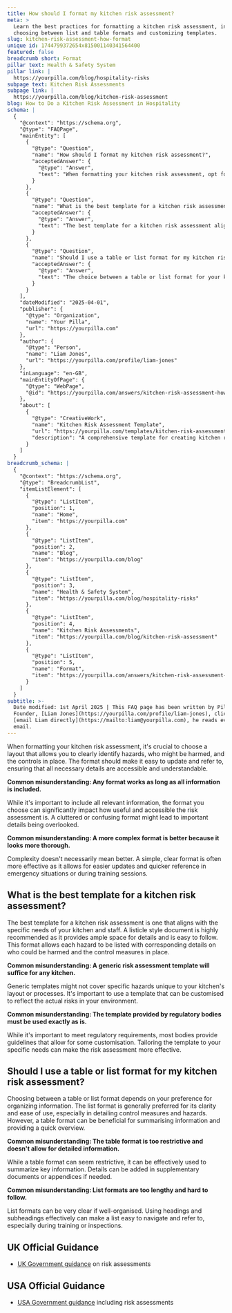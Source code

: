 ```yaml
---
title: How should I format my kitchen risk assessment?
meta: >
  Learn the best practices for formatting a kitchen risk assessment, including
  choosing between list and table formats and customizing templates.
slug: kitchen-risk-assessment-how-format
unique id: 1744799372654x815001140341564400
featured: false
breadcrumb short: Format
pillar text: Health & Safety System
pillar link: |
  https://yourpilla.com/blog/hospitality-risks
subpage text: Kitchen Risk Assessments
subpage link: |
  https://yourpilla.com/blog/kitchen-risk-assessment
blog: How to Do a Kitchen Risk Assessment in Hospitality
schema: |
  {
    "@context": "https://schema.org",
    "@type": "FAQPage",
    "mainEntity": [
      {
        "@type": "Question",
        "name": "How should I format my kitchen risk assessment?",
        "acceptedAnswer": {
          "@type": "Answer",
          "text": "When formatting your kitchen risk assessment, opt for a layout that clearly identifies hazards, affected individuals, and control measures. Choose a format that is simple to update and easy to navigate. Ensure the format is not cluttered or complex, as simpler formats typically enhance usability and accessibility."
        }
      },
      {
        "@type": "Question",
        "name": "What is the best template for a kitchen risk assessment?",
        "acceptedAnswer": {
          "@type": "Answer",
          "text": "The best template for a kitchen risk assessment aligns with the specific needs of your kitchen and staff. A listicle style is recommended for clarity and ease of use, allowing each hazard, its potential victims, and the control measures to be clearly and effectively listed."
        }
      },
      {
        "@type": "Question",
        "name": "Should I use a table or list format for my kitchen risk assessment?",
        "acceptedAnswer": {
          "@type": "Answer",
          "text": "The choice between a table or list format for your kitchen risk assessment depends on your preference. List formats are generally preferred for their clarity in detailing hazards and control measures, while table formats are useful for summarizing information. Ensure whatever format you choose aids in clarity and effectiveness of the risk assessment."
        }
      }
    ],
    "dateModified": "2025-04-01",
    "publisher": {
      "@type": "Organization",
      "name": "Your Pilla",
      "url": "https://yourpilla.com"
    },
    "author": {
      "@type": "Person",
      "name": "Liam Jones",
      "url": "https://yourpilla.com/profile/liam-jones"
    },
    "inLanguage": "en-GB",
    "mainEntityOfPage": {
      "@type": "WebPage",
      "@id": "https://yourpilla.com/answers/kitchen-risk-assessment-how-format"
    },
    "about": [
      {
        "@type": "CreativeWork",
        "name": "Kitchen Risk Assessment Template",
        "url": "https://yourpilla.com/templates/kitchen-risk-assessment",
        "description": "A comprehensive template for creating kitchen risk assessments tailored to your specific needs, making it simpler to address and manage kitchen risks effectively."
      }
    ]
  }
breadcrumb_schema: |
  {
    "@context": "https://schema.org",
    "@type": "BreadcrumbList",
    "itemListElement": [
      {
        "@type": "ListItem",
        "position": 1,
        "name": "Home",
        "item": "https://yourpilla.com"
      },
      {
        "@type": "ListItem",
        "position": 2,
        "name": "Blog",
        "item": "https://yourpilla.com/blog"
      },
      {
        "@type": "ListItem",
        "position": 3,
        "name": "Health & Safety System",
        "item": "https://yourpilla.com/blog/hospitality-risks"
      },
      {
        "@type": "ListItem",
        "position": 4,
        "name": "Kitchen Risk Assessments",
        "item": "https://yourpilla.com/blog/kitchen-risk-assessment"
      },
      {
        "@type": "ListItem",
        "position": 5,
        "name": "Format",
        "item": "https://yourpilla.com/answers/kitchen-risk-assessment-how-format"
      }
    ]
  }
subtitle: >-
  Date modified: 1st April 2025 | This FAQ page has been written by Pilla
  Founder, [Liam Jones](https://yourpilla.com/profile/liam-jones), click to
  [email Liam directly](https://mailto:liam@yourpilla.com), he reads every
  email.
---
```

When formatting your kitchen risk assessment, it's crucial to choose a layout that allows you to clearly identify hazards, who might be harmed, and the controls in place. The format should make it easy to update and refer to, ensuring that all necessary details are accessible and understandable.

**Common misunderstanding: Any format works as long as all information is included.**

While it's important to include all relevant information, the format you choose can significantly impact how useful and accessible the risk assessment is. A cluttered or confusing format might lead to important details being overlooked.

**Common misunderstanding: A more complex format is better because it looks more thorough.**

Complexity doesn't necessarily mean better. A simple, clear format is often more effective as it allows for easier updates and quicker reference in emergency situations or during training sessions.

## What is the best template for a kitchen risk assessment?

The best template for a kitchen risk assessment is one that aligns with the specific needs of your kitchen and staff. A listicle style document is highly recommended as it provides ample space for details and is easy to follow. This format allows each hazard to be listed with corresponding details on who could be harmed and the control measures in place.

**Common misunderstanding: A generic risk assessment template will suffice for any kitchen.**

Generic templates might not cover specific hazards unique to your kitchen's layout or processes. It's important to use a template that can be customised to reflect the actual risks in your environment.

**Common misunderstanding: The template provided by regulatory bodies must be used exactly as is.**

While it's important to meet regulatory requirements, most bodies provide guidelines that allow for some customisation. Tailoring the template to your specific needs can make the risk assessment more effective.

## Should I use a table or list format for my kitchen risk assessment?

Choosing between a table or list format depends on your preference for organizing information. The list format is generally preferred for its clarity and ease of use, especially in detailing control measures and hazards. However, a table format can be beneficial for summarising information and providing a quick overview.

**Common misunderstanding: The table format is too restrictive and doesn't allow for detailed information.**

While a table format can seem restrictive, it can be effectively used to summarize key information. Details can be added in supplementary documents or appendices if needed.

**Common misunderstanding: List formats are too lengthy and hard to follow.**

List formats can be very clear if well-organised. Using headings and subheadings effectively can make a list easy to navigate and refer to, especially during training or inspections.

## UK Official Guidance

-   [UK Government guidance](https://www.hse.gov.uk/catering/risk.htm) on risk assessments

## USA Official Guidance

-   [USA Government guidance](https://www.fda.gov/regulatory-information/search-fda-guidance-documents/draft-guidance-industry-hazard-analysis-and-risk-based-preventive-controls-human-food) including risk assessments
